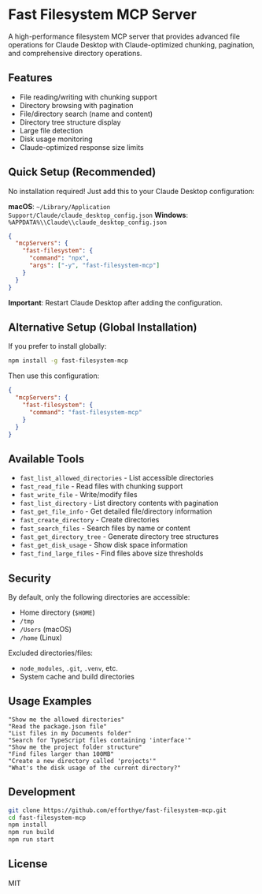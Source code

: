 # Fast Filesystem MCP Server

A high-performance filesystem MCP server that provides advanced file operations for Claude Desktop with Claude-optimized chunking, pagination, and comprehensive directory operations.

## Features

- File reading/writing with chunking support
- Directory browsing with pagination
- File/directory search (name and content)
- Directory tree structure display
- Large file detection
- Disk usage monitoring
- Claude-optimized response size limits

## Quick Setup (Recommended)

No installation required! Just add this to your Claude Desktop configuration:

**macOS**: `~/Library/Application Support/Claude/claude_desktop_config.json`
**Windows**: `%APPDATA%\\Claude\\claude_desktop_config.json`

```json
{
  "mcpServers": {
    "fast-filesystem": {
      "command": "npx",
      "args": ["-y", "fast-filesystem-mcp"]
    }
  }
}
```

**Important**: Restart Claude Desktop after adding the configuration.

## Alternative Setup (Global Installation)

If you prefer to install globally:

```bash
npm install -g fast-filesystem-mcp
```

Then use this configuration:

```json
{
  "mcpServers": {
    "fast-filesystem": {
      "command": "fast-filesystem-mcp"
    }
  }
}
```

## Available Tools

- `fast_list_allowed_directories` - List accessible directories
- `fast_read_file` - Read files with chunking support
- `fast_write_file` - Write/modify files
- `fast_list_directory` - List directory contents with pagination
- `fast_get_file_info` - Get detailed file/directory information
- `fast_create_directory` - Create directories
- `fast_search_files` - Search files by name or content
- `fast_get_directory_tree` - Generate directory tree structures
- `fast_get_disk_usage` - Show disk space information
- `fast_find_large_files` - Find files above size thresholds

## Security

By default, only the following directories are accessible:
- Home directory (`$HOME`)
- `/tmp`
- `/Users` (macOS)
- `/home` (Linux)

Excluded directories/files:
- `node_modules`, `.git`, `.venv`, etc.
- System cache and build directories

## Usage Examples

```
"Show me the allowed directories"
"Read the package.json file"
"List files in my Documents folder"
"Search for TypeScript files containing 'interface'"
"Show me the project folder structure"
"Find files larger than 100MB"
"Create a new directory called 'projects'"
"What's the disk usage of the current directory?"
```

## Development

```bash
git clone https://github.com/efforthye/fast-filesystem-mcp.git
cd fast-filesystem-mcp
npm install
npm run build
npm run start
```

## License

MIT